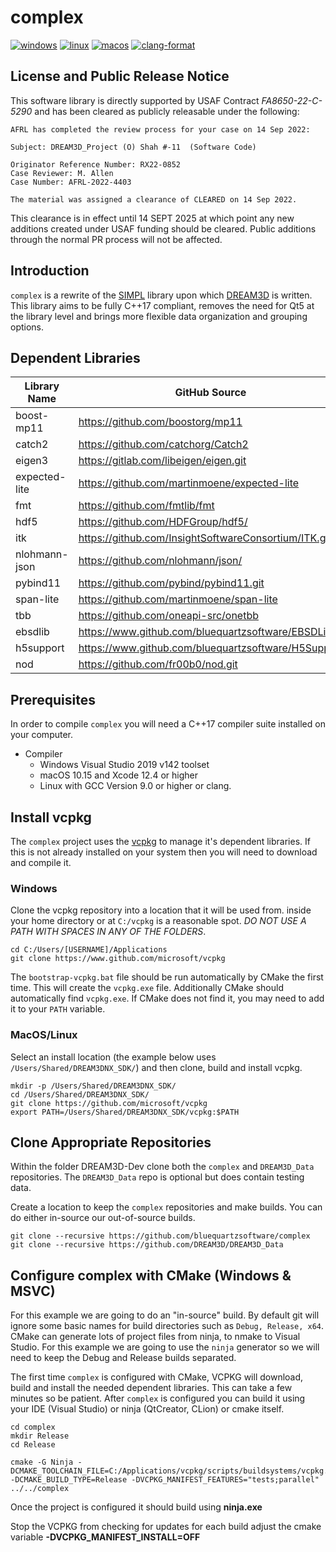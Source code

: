 # complex #

[![windows](https://github.com/BlueQuartzSoftware/complex/actions/workflows/windows.yml/badge.svg)](https://github.com/BlueQuartzSoftware/complex/actions/workflows/windows.yml) [![linux](https://github.com/BlueQuartzSoftware/complex/actions/workflows/linux.yml/badge.svg)](https://github.com/BlueQuartzSoftware/complex/actions/workflows/linux.yml) [![macos](https://github.com/BlueQuartzSoftware/complex/actions/workflows/macos.yml/badge.svg)](https://github.com/BlueQuartzSoftware/complex/actions/workflows/macos.yml) [![clang-format](https://github.com/BlueQuartzSoftware/complex/actions/workflows/format_push.yml/badge.svg)](https://github.com/BlueQuartzSoftware/complex/actions/workflows/format_push.yml)

## License and Public Release Notice ##

This software library is directly supported by USAF Contract *FA8650-22-C-5290* and has been cleared as publicly releasable under the following:

```
AFRL has completed the review process for your case on 14 Sep 2022:

Subject: DREAM3D_Project (O) Shah #-11  (Software Code)

Originator Reference Number: RX22-0852
Case Reviewer: M. Allen
Case Number: AFRL-2022-4403

The material was assigned a clearance of CLEARED on 14 Sep 2022.
```

This clearance is in effect until 14 SEPT 2025 at which point any new additions created under USAF funding should be cleared. Public additions through the normal PR process will not be affected.


## Introduction ##

`complex` is a rewrite of the [SIMPL](https://www.github.com/bluequartzsoftware/simpl) library upon which [DREAM3D](https://www.github.com/bluequartzsoftware/dream3d) is written. This library aims to be fully C++17 compliant, removes the need for Qt5 at the library level and brings more flexible data organization and grouping options.

## Dependent Libraries ##

| Library Name | GitHub Source | Version |
|--------------|---------------|---------|
| boost-mp11  | https://github.com/boostorg/mp11  | 1.77.0 |
| catch2  | https://github.com/catchorg/Catch2  | 2.13.6 |
| eigen3  |  https://gitlab.com/libeigen/eigen.git | 3.3.9 |
| expected-lite  | https://github.com/martinmoene/expected-lite  | 0.5.0 |
| fmt  | https://github.com/fmtlib/fmt  | 7.1.3 |
| hdf5  | https://github.com/HDFGroup/hdf5/  | 1.12.1 |
| itk  | https://github.com/InsightSoftwareConsortium/ITK.git  | 5.2.1 |
| nlohmann-json  | https://github.com/nlohmann/json/  | 3.9.1 |
| pybind11  | https://github.com/pybind/pybind11.git  | 2.6.2 |
| span-lite  | https://github.com/martinmoene/span-lite  | 0.10.3 |
| tbb  | https://github.com/oneapi-src/onetbb  | 2021.5.0 |
| ebsdlib  | https://www.github.com/bluequartzsoftware/EBSDLib   | 1.0.16 |
| h5support  | https://www.github.com/bluequartzsoftware/H5Support  | 1.0.8 |
| nod  |https://github.com/fr00b0/nod.git  | 0.5.2 |


## Prerequisites ##

In order to compile `complex` you will need a C++17 compiler suite installed on your computer.

+ Compiler
  + Windows Visual Studio 2019 v142 toolset
  + macOS 10.15 and Xcode 12.4 or higher
  + Linux with GCC Version 9.0 or higher or clang.

## Install vcpkg ##

The `complex` project uses the [vcpkg](https://www.github.com/microsoft/vcpkg) to manage it's dependent libraries. If this is not already installed on your system then you will need to download and compile it.

### Windows ###

Clone the vcpkg repository into a location that it will be used from. inside your home directory or at `C:/vcpkg` is a reasonable spot. *DO NOT USE A PATH WITH SPACES IN ANY OF THE FOLDERS*.

```(lang-console)
cd C:/Users/[USERNAME]/Applications
git clone https://www.github.com/microsoft/vcpkg
```

The `bootstrap-vcpkg.bat` file should be run automatically by CMake the first time. This will create the `vcpkg.exe` file. Additionally CMake should automatically find `vcpkg.exe`. If CMake does not find it, you may need to add it to your `PATH` variable.

### MacOS/Linux ###

Select an install location (the example below uses `/Users/Shared/DREAM3DNX_SDK/`) and then clone, build and install vcpkg.

```(lang-console)
mkdir -p /Users/Shared/DREAM3DNX_SDK/
cd /Users/Shared/DREAM3DNX_SDK/
git clone https://github.com/microsoft/vcpkg
export PATH=/Users/Shared/DREAM3DNX_SDK/vcpkg:$PATH
```

## Clone Appropriate Repositories ##

Within the folder DREAM3D-Dev clone both the `complex` and `DREAM3D_Data` repositories. The `DREAM3D_Data` repo is optional but does contain testing data.

Create a location to keep the `complex` repositories and make builds. You can do either in-source our out-of-source builds.

```(lang-console)
git clone --recursive https://github.com/bluequartzsoftware/complex
git clone --recursive https://github.com/DREAM3D/DREAM3D_Data
```

## Configure complex with CMake (Windows & MSVC) ##

For this example we are going to do an "in-source" build. By default git will ignore some basic names for build directories such as `Debug, Release, x64`. CMake can generate lots of project files from ninja, to nmake to Visual Studio. For this example we are going to use the `ninja` generator so we will need to keep the Debug and Release builds separated.

The first time `complex` is configured with CMake, VCPKG will download, build and install the needed dependent libraries. This can take a few minutes so be patient. After `complex` is configured you can build it using your IDE (Visual Studio) or ninja (QtCreator, CLion) or cmake itself.

```(lang-console)
cd complex
mkdir Release
cd Release

cmake -G Ninja -DCMAKE_TOOLCHAIN_FILE=C:/Applications/vcpkg/scripts/buildsystems/vcpkg.cmake -DCMAKE_BUILD_TYPE=Release -DVCPKG_MANIFEST_FEATURES="tests;parallel" ../../complex
```

Once the project is configured it should build using **ninja.exe**

Stop the VCPKG from checking for updates for each build adjust the cmake variable **-DVCPKG_MANIFEST_INSTALL=OFF**


